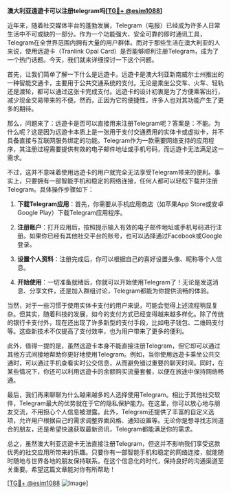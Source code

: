 **澳大利亚遠遊卡可以注册telegram吗[[TG💪+ @esim1088](https://t.me/s/esim1088)]**

近年来，随着社交媒体平台的蓬勃发展，Telegram（电报）已经成为许多人日常生活中不可或缺的一部分。作为一个功能强大、安全可靠的即时通讯工具，Telegram在全世界范围内拥有大量的用户群体。而对于那些生活在澳大利亚的人来说，使用远遊卡（Tranlink Opal Card）是否能够顺利注册Telegram，成为了一个热门话题。今天，我们就来详细探讨一下这个问题。

首先，让我们简单了解一下什么是远遊卡。远遊卡是澳大利亚新南威尔士州推出的一种智能交通卡，主要用于公共交通系统的支付。无论是乘坐公交车、火车、轻轨还是渡轮，都可以通过这张卡完成支付。远遊卡的设计初衷是为了方便乘客出行，减少现金交易带来的不便。然而，正因为它的便捷性，许多人也对其功能产生了更多的期待。

那么，问题来了：远遊卡是否可以直接用来注册Telegram呢？答案是：不能。为什么呢？这是因为远遊卡本质上是一张用于支付交通费用的实体卡或虚拟卡，并不具备直接与互联网服务绑定的功能。Telegram作为一款需要网络支持的应用程序，其注册过程需要提供有效的电子邮件地址或手机号码，而远遊卡无法满足这一需求。

不过，这并不意味着使用远遊卡的用户就完全无法享受Telegram带来的便利。事实上，只要拥有一部智能手机和稳定的网络连接，任何人都可以轻松下载并注册Telegram。具体操作步骤如下：

1. **下载Telegram应用**：首先，你需要从手机应用商店（如苹果App Store或安卓Google Play）下载Telegram应用程序。
   
2. **注册账户**：打开应用后，按照提示输入有效的电子邮件地址或手机号码进行注册。如果你已经有其他社交平台的账号，也可以选择通过Facebook或Google登录。

3. **设置个人资料**：注册完成后，你可以根据自己的喜好设置头像、昵称等个人信息。

4. **开始使用**：一切准备就绪后，你就可以开始使用Telegram了！无论是发送消息、分享文件，还是加入群组讨论，Telegram都能为你提供流畅的体验。

当然，对于一些习惯于使用实体卡支付的用户来说，可能会觉得上述流程稍显复杂。但其实，随着科技的发展，如今的支付方式已经变得越来越多样化。除了传统的银行卡支付外，现在还出现了许多新型的支付手段，比如电子钱包、二维码支付等。这些新技术不仅提高了支付效率，也为用户带来了更多的便利。

此外，值得一提的是，虽然远遊卡本身不能直接注册Telegram，但它却可以通过其他方式间接地帮助你更好地使用Telegram。例如，当你使用远遊卡乘坐公共交通时，可以通过手机查看实时公交信息，从而避免错过重要的聊天时间。同时，在某些情况下，你还可以利用远遊卡的余额购买流量套餐，以便在旅途中保持网络畅通。

最后，我们再来聊聊为什么越来越多的人选择使用Telegram。相比于其他社交软件，Telegram最大的优势就在于它的隐私保护能力。在这里，你可以放心地与朋友交流，不用担心个人信息被泄露。此外，Telegram还提供了丰富的自定义选项，允许用户根据自己的需求调整界面风格、通知设置等。无论你是想寻找志同道合的朋友，还是希望快速获取最新资讯，Telegram都能满足你的需求。

总之，虽然澳大利亚远遊卡无法直接注册Telegram，但这并不影响我们享受这款优秀的社交应用所带来的乐趣。只要你有一部智能手机和稳定的网络连接，就能随时随地与世界各地的朋友保持联系。在这个信息化的时代，保持良好的沟通渠道至关重要。希望这篇文章能对你有所帮助！

[[TG💪+ @esim1088](https://t.me/s/esim1088) ![Image](https://i.postimg.cc/4NQfJmqS/Snipaste-2025-05-13-00-14-12.png)]